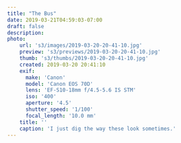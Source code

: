 ```yaml
---
title: "The Bus"
date: 2019-03-21T04:59:03-07:00
draft: false
description:
photo:
    url: 's3/images/2019-03-20-20-41-10.jpg'
    preview: 's3/previews/2019-03-20-20-41-10.jpg'
    thumb: 's3/thumbs/2019-03-20-20-41-10.jpg'
    created: 2019-03-20 20:41:10
    exif:
      make: 'Canon'
      model: 'Canon EOS 70D'
      lens: 'EF-S10-18mm f/4.5-5.6 IS STM'
      iso: '400'
      aperture: '4.5'
      shutter_speed: '1/100'
      focal_length: '10.0 mm'
    title: ''
    caption: 'I just dig the way these look sometimes.'
---
```

